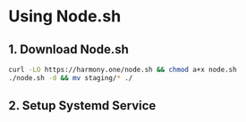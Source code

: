 # Using Node.sh

## 1. Download Node.sh

```bash
curl -LO https://harmony.one/node.sh && chmod a+x node.sh
./node.sh -d && mv staging/* ./
```

## 2. Setup Systemd Service

